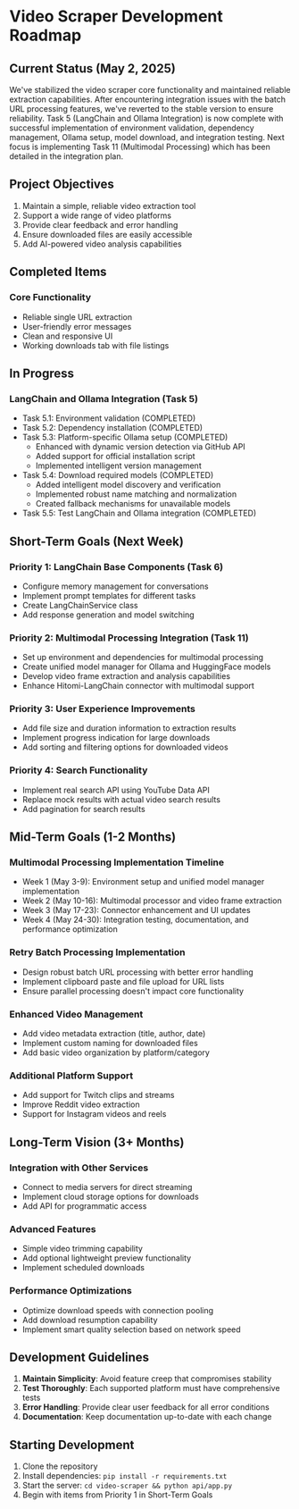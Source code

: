 # Video Scraper Development Roadmap

## Current Status (May 2, 2025)

We've stabilized the video scraper core functionality and maintained reliable extraction capabilities. After encountering integration issues with the batch URL processing features, we've reverted to the stable version to ensure reliability. Task 5 (LangChain and Ollama Integration) is now complete with successful implementation of environment validation, dependency management, Ollama setup, model download, and integration testing. Next focus is implementing Task 11 (Multimodal Processing) which has been detailed in the integration plan.

## Project Objectives

1. Maintain a simple, reliable video extraction tool
2. Support a wide range of video platforms
3. Provide clear feedback and error handling
4. Ensure downloaded files are easily accessible
5. Add AI-powered video analysis capabilities

## Completed Items

### Core Functionality
- Reliable single URL extraction
- User-friendly error messages
- Clean and responsive UI
- Working downloads tab with file listings

## In Progress

### LangChain and Ollama Integration (Task 5)
- Task 5.1: Environment validation (COMPLETED)
- Task 5.2: Dependency installation (COMPLETED)
- Task 5.3: Platform-specific Ollama setup (COMPLETED)
  - Enhanced with dynamic version detection via GitHub API
  - Added support for official installation script
  - Implemented intelligent version management
- Task 5.4: Download required models (COMPLETED)
  - Added intelligent model discovery and verification
  - Implemented robust name matching and normalization
  - Created fallback mechanisms for unavailable models
- Task 5.5: Test LangChain and Ollama integration (COMPLETED)

## Short-Term Goals (Next Week)

### Priority 1: LangChain Base Components (Task 6)
- Configure memory management for conversations
- Implement prompt templates for different tasks
- Create LangChainService class
- Add response generation and model switching

### Priority 2: Multimodal Processing Integration (Task 11)
- Set up environment and dependencies for multimodal processing
- Create unified model manager for Ollama and HuggingFace models
- Develop video frame extraction and analysis capabilities 
- Enhance Hitomi-LangChain connector with multimodal support

### Priority 3: User Experience Improvements
- Add file size and duration information to extraction results
- Implement progress indication for large downloads
- Add sorting and filtering options for downloaded videos

### Priority 4: Search Functionality 
- Implement real search API using YouTube Data API
- Replace mock results with actual video search results
- Add pagination for search results

## Mid-Term Goals (1-2 Months)

### Multimodal Processing Implementation Timeline
- Week 1 (May 3-9): Environment setup and unified model manager implementation
- Week 2 (May 10-16): Multimodal processor and video frame extraction
- Week 3 (May 17-23): Connector enhancement and UI updates
- Week 4 (May 24-30): Integration testing, documentation, and performance optimization

### Retry Batch Processing Implementation
- Design robust batch URL processing with better error handling
- Implement clipboard paste and file upload for URL lists
- Ensure parallel processing doesn't impact core functionality

### Enhanced Video Management
- Add video metadata extraction (title, author, date)
- Implement custom naming for downloaded files
- Add basic video organization by platform/category

### Additional Platform Support
- Add support for Twitch clips and streams
- Improve Reddit video extraction
- Support for Instagram videos and reels

## Long-Term Vision (3+ Months)

### Integration with Other Services
- Connect to media servers for direct streaming
- Implement cloud storage options for downloads
- Add API for programmatic access

### Advanced Features
- Simple video trimming capability
- Add optional lightweight preview functionality
- Implement scheduled downloads

### Performance Optimizations
- Optimize download speeds with connection pooling
- Add download resumption capability
- Implement smart quality selection based on network speed

## Development Guidelines

1. **Maintain Simplicity**: Avoid feature creep that compromises stability
2. **Test Thoroughly**: Each supported platform must have comprehensive tests
3. **Error Handling**: Provide clear user feedback for all error conditions
4. **Documentation**: Keep documentation up-to-date with each change

## Starting Development

1. Clone the repository
2. Install dependencies: `pip install -r requirements.txt`
3. Start the server: `cd video-scraper && python api/app.py`
4. Begin with items from Priority 1 in Short-Term Goals
